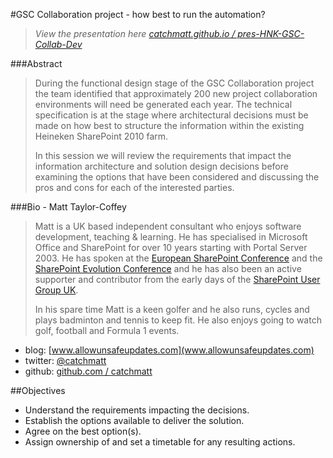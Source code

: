 #GSC Collaboration project - how best to run the automation?
> *View the presentation here [catchmatt.github.io / pres-HNK-GSC-Collab-Dev](http://catchmatt.github.io/pres-HNK-GSC-Collab-Dev)*

###Abstract
> During the functional design stage of the GSC Collaboration project the team identified that approximately 200 new project collaboration environments will need be generated each year. The technical specification is at the stage where architectural decisions must be made on how best to structure the information within the existing Heineken SharePoint 2010 farm.
> 
> In this session we will review the requirements that impact the information architecture and solution design decisions before examining the options that have been considered and discussing the pros and cons for each of the interested parties.

###Bio - Matt Taylor-Coffey
> Matt is a UK based independent consultant who enjoys software development, teaching & learning. He has specialised in Microsoft Office and SharePoint for over 10 years starting with Portal Server 2003. He has spoken at the [European SharePoint Conference](http://www.sharepointeurope.com/) and the [SharePoint Evolution Conference](http://sharepointevolutionconference.com/) and he has also been an active supporter and contributor from the early days of the [SharePoint User Group UK](http://www.suguk.org/).
> 
> In his spare time Matt is a keen golfer and he also runs, cycles and plays badminton and tennis to keep fit. He also enjoys going to watch golf, football and Formula 1 events.
> 
- blog: [www.allowunsafeupdates.com](www.allowunsafeupdates.com)
- twitter: [@catchmatt](http://www.twitter.com/catchmatt)
- github: [github.com / catchmatt](http://github.com/catchmatt)


##Objectives
- Understand the requirements impacting the decisions.
- Establish the options available to deliver the solution.
- Agree on the best option(s).
- Assign ownership of and set a timetable for any resulting actions.
